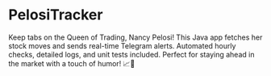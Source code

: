 # PelosiTracker
Keep tabs on the Queen of Trading, Nancy Pelosi! This Java app fetches her stock moves and sends real-time Telegram alerts. Automated hourly checks, detailed logs, and unit tests included. Perfect for staying ahead in the market with a touch of humor! 📈👑
